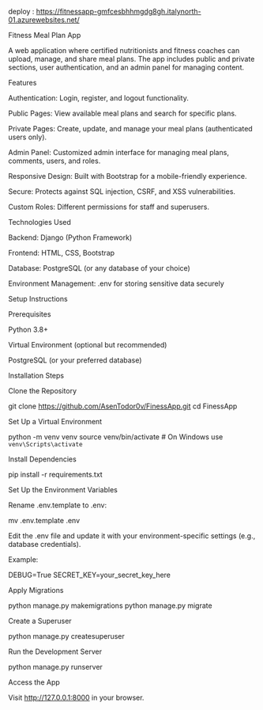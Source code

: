 deploy : https://fitnessapp-gmfcesbhhmgdg8gh.italynorth-01.azurewebsites.net/

Fitness Meal Plan App

A web application where certified nutritionists and fitness coaches can upload, manage, and share meal plans. The app includes public and private sections, user authentication, and an admin panel for managing content.

Features

Authentication: Login, register, and logout functionality.

Public Pages: View available meal plans and search for specific plans.

Private Pages: Create, update, and manage your meal plans (authenticated users only).

Admin Panel: Customized admin interface for managing meal plans, comments, users, and roles.

Responsive Design: Built with Bootstrap for a mobile-friendly experience.

Secure: Protects against SQL injection, CSRF, and XSS vulnerabilities.

Custom Roles: Different permissions for staff and superusers.

Technologies Used

Backend: Django (Python Framework)

Frontend: HTML, CSS, Bootstrap

Database: PostgreSQL (or any database of your choice)

Environment Management: .env for storing sensitive data securely

Setup Instructions

Prerequisites

Python 3.8+

Virtual Environment (optional but recommended)

PostgreSQL (or your preferred database)

Installation Steps

Clone the Repository

git clone https://github.com/AsenTodor0v/FinessApp.git
cd FinessApp

Set Up a Virtual Environment

python -m venv venv
source venv/bin/activate  # On Windows use `venv\Scripts\activate`

Install Dependencies

pip install -r requirements.txt

Set Up the Environment Variables

Rename .env.template to .env:

mv .env.template .env

Edit the .env file and update it with your environment-specific settings (e.g., database credentials).

Example:

DEBUG=True
SECRET_KEY=your_secret_key_here

Apply Migrations

python manage.py makemigrations
python manage.py migrate

Create a Superuser

python manage.py createsuperuser

Run the Development Server

python manage.py runserver

Access the App

Visit http://127.0.0.1:8000 in your browser.
